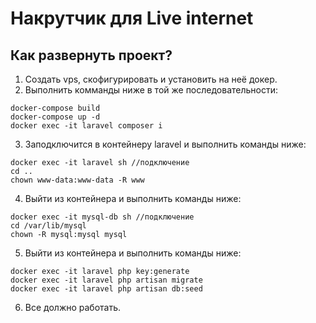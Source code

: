 # Накрутчик для Live internet

## Как развернуть проект?
1. Создать vps, скофигурировать и установить на неё докер.
2. Выполнить комманды ниже в той же последовательности:
```
docker-compose build
docker-compose up -d
docker exec -it laravel composer i
```
3. Заподключится в контейнеру laravel и выполнить команды ниже:
```
docker exec -it laravel sh //подключение
cd ..
chown www-data:www-data -R www
```
4. Выйти из контейнера и выполнить команды ниже:
```
docker exec -it mysql-db sh //подключение
cd /var/lib/mysql
chown -R mysql:mysql mysql
```
5. Выйти из контейнера и выполнить команды ниже:
```
docker exec -it laravel php key:generate 
docker exec -it laravel php artisan migrate 
docker exec -it laravel php artisan db:seed

```
6. Все должно работать.
